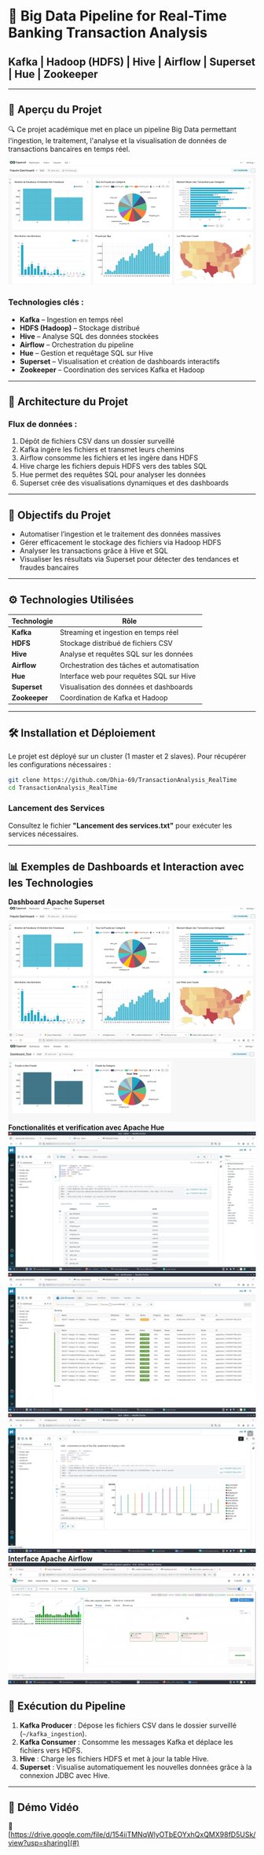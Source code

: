 # 🚀 Big Data Pipeline for Real-Time Banking Transaction Analysis

## Kafka | Hadoop (HDFS) | Hive | Airflow | Superset | Hue | Zookeeper

---

## 📸 Aperçu du Projet
🔍 Ce projet académique met en place un pipeline Big Data permettant l'ingestion, le traitement, l'analyse et la visualisation de données de transactions bancaires en temps réel.

![Dashboard](images/final_dash.png)

### Technologies clés :
- **Kafka** – Ingestion en temps réel
- **HDFS (Hadoop)** – Stockage distribué
- **Hive** – Analyse SQL des données stockées
- **Airflow** – Orchestration du pipeline
- **Hue** – Gestion et requêtage SQL sur Hive
- **Superset** – Visualisation et création de dashboards interactifs
- **Zookeeper** – Coordination des services Kafka et Hadoop

---

## 📂 Architecture du Projet

### Flux de données :
1. Dépôt de fichiers CSV dans un dossier surveillé  
2. Kafka ingère les fichiers et transmet leurs chemins  
3. Airflow consomme les fichiers et les ingère dans HDFS  
4. Hive charge les fichiers depuis HDFS vers des tables SQL  
5. Hue permet des requêtes SQL pour analyser les données  
6. Superset crée des visualisations dynamiques et des dashboards  

---

## 🎯 Objectifs du Projet
- Automatiser l’ingestion et le traitement des données massives
- Gérer efficacement le stockage des fichiers via Hadoop HDFS
- Analyser les transactions grâce à Hive et SQL
- Visualiser les résultats via Superset pour détecter des tendances et fraudes bancaires

---

## ⚙️ Technologies Utilisées

| Technologie  | Rôle                                             |
|-------------|--------------------------------------------------|
| **Kafka**   | Streaming et ingestion en temps réel              |
| **HDFS**    | Stockage distribué de fichiers CSV                |
| **Hive**    | Analyse et requêtes SQL sur les données           |
| **Airflow** | Orchestration des tâches et automatisation        |
| **Hue**     | Interface web pour requêtes SQL sur Hive          |
| **Superset**| Visualisation des données et dashboards           |
| **Zookeeper**| Coordination de Kafka et Hadoop                  |

---

## 🛠️ Installation et Déploiement

Le projet est déployé sur un cluster (1 master et 2 slaves). Pour récupérer les configurations nécessaires :
```bash
git clone https://github.com/Dhia-69/TransactionAnalysis_RealTime 
cd TransactionAnalysis_RealTime
```

### Lancement des Services
Consultez le fichier **"Lancement des services.txt"** pour exécuter les services nécessaires.

---

## 📊 Exemples de Dashboards et Interaction avec les Technologies
**Dashboard Apache Superset**
![DashboardFinal](images/final_dash.png)
![Exemple](images/dah.png)
**Fonctionalités et verification avec Apache Hue**
![RequeteSql](images/hue.jpg)
![Jobs](images/hue2.jpg)
![Vis](images/hue3.jpg)
**Interface Apache Airflow**
![Airflow](images/airflow.png)

## 🚀 Exécution du Pipeline
1. **Kafka Producer** : Dépose les fichiers CSV dans le dossier surveillé (`~/kafka_ingestion`).
2. **Kafka Consumer** : Consomme les messages Kafka et déplace les fichiers vers HDFS.
3. **Hive** : Charge les fichiers HDFS et met à jour la table Hive.
4. **Superset** : Visualise automatiquement les nouvelles données grâce à la connexion JDBC avec Hive.

---

## 🎥 Démo Vidéo
🔗 [https://drive.google.com/file/d/154iiTMNqWlyOTbEOYxhQxQMX98fD5USk/view?usp=sharing](#)  


